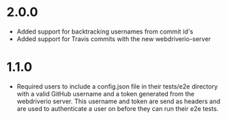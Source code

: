 # 2.0.0
* Added support for backtracking usernames from commit id's
* Added support for Travis commits with the new webdriverio-server

# 1.1.0
* Required users to include a config.json file in their tests/e2e directory with a valid GitHub username and a token generated from the webdriverio server. This username and token are send as headers and are used to authenticate a user on before they can run their e2e tests.

